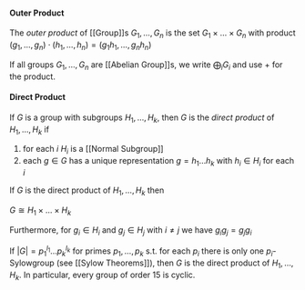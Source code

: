 #### Outer Product 

The *outer product* of [[Group]]s $G_1,\dots, G_n$ is the set $G_1\times \dots \times G_n$  with product $(g_1,\dots,g_n) \cdot (h_1,\dots,h_n) = (g_1h_1,\dots,g_nh_n)$ 

If all groups $G_1,\dots, G_n$ are [[Abelian Group]]s, we write $\bigoplus_i G_i$  and use $+$ for the product.

#### Direct Product

If $G$ is a group with subgroups $H_1,\dots, H_k$, then $G$ is the *direct product* of $H_1,\dots,H_k$ if 

1. for each $i$ $H_i$ is a [[Normal Subgroup]]
2. each $g\in G$ has a unique representation $g=h_1\dots h_k$ with $h_i\in H_i$ for each $i$

If $G$ is the direct product of $H_1,\dots,H_k$ then 

$G\cong H_1\times \dots \times H_k$

Furthermore, for $g_i\in H_i$ and $g_j\in H_j$ with $i\neq j$ we have $g_ig_j = g_jg_i$

If $|G| = p_1^{l_1}\dots p_k^{l_k}$ for primes $p_1,\dots,p_k$ s.t. for each $p_i$ there is only one $p_i$-Sylowgroup (see [[Sylow Theorems]]), then $G$ is the direct product of $H_1,\dots, H_k$.
In particular, every group of order $15$ is cyclic.